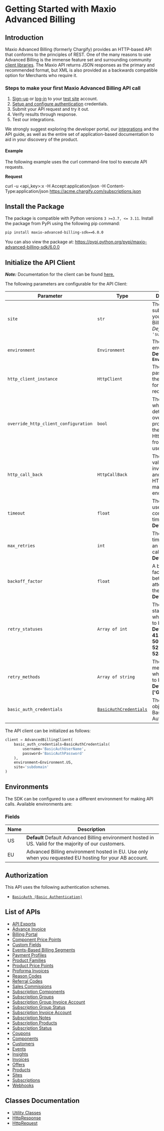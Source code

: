 
# Getting Started with Maxio Advanced Billing

## Introduction

Maxio Advanced Billing (formerly Chargify) provides an HTTP-based API that conforms to the principles of REST.
One of the many reasons to use Advanced Billing is the immense feature set and surrounding community [client libraries](page:development-tools/client-libraries).
The Maxio API returns JSON responses as the primary and recommended format, but XML is also provided as a backwards compatible option for Merchants who require it.

### Steps to make your first Maxio Advanced Billing API call

1. [Sign-up](https://app.chargify.com/signup/maxio-billing-sandbox) or [log-in](https://app.chargify.com/login.html) to your [test site](https://maxio.zendesk.com/hc/en-us/articles/24250712113165-Testing-Overview) account.
2. [Setup and configure authentication](https://maxio.zendesk.com/hc/en-us/articles/24294819360525-API-Keys) credentials.
3. Submit your API request and try it out.
4. Verify results through response.
5. Test our integrations.

We strongly suggest exploring the developer portal, our [integrations](https://www.maxio.com/integrations) and the API guide, as well as the entire set of application-based documentation to aid in your discovery of the product.

#### Example

The following example uses the curl command-line tool to execute API requests.

**Request**

curl -u <api_key>:x -H Accept:application/json -H Content-Type:application/json https://acme.chargify.com/subscriptions.json

## Install the Package

The package is compatible with Python versions `3 >=3.7, <= 3.11`.
Install the package from PyPi using the following pip command:

```bash
pip install maxio-advanced-billing-sdk==6.0.0
```

You can also view the package at:
https://pypi.python.org/pypi/maxio-advanced-billing-sdk/6.0.0

## Initialize the API Client

**_Note:_** Documentation for the client can be found [here.](https://www.github.com/maxio-com/ab-python-sdk/tree/6.0.0/doc/client.md)

The following parameters are configurable for the API Client:

| Parameter | Type | Description |
|  --- | --- | --- |
| `site` | `str` | The subdomain for your Advanced Billing site.<br>*Default*: `'subdomain'` |
| `environment` | `Environment` | The API environment. <br> **Default: `Environment.US`** |
| `http_client_instance` | `HttpClient` | The Http Client passed from the sdk user for making requests |
| `override_http_client_configuration` | `bool` | The value which determines to override properties of the passed Http Client from the sdk user |
| `http_call_back` | `HttpCallBack` | The callback value that is invoked before and after an HTTP call is made to an endpoint |
| `timeout` | `float` | The value to use for connection timeout. <br> **Default: 120** |
| `max_retries` | `int` | The number of times to retry an endpoint call if it fails. <br> **Default: 0** |
| `backoff_factor` | `float` | A backoff factor to apply between attempts after the second try. <br> **Default: 2** |
| `retry_statuses` | `Array of int` | The http statuses on which retry is to be done. <br> **Default: [408, 413, 429, 500, 502, 503, 504, 521, 522, 524]** |
| `retry_methods` | `Array of string` | The http methods on which retry is to be done. <br> **Default: ['GET', 'PUT']** |
| `basic_auth_credentials` | [`BasicAuthCredentials`](https://www.github.com/maxio-com/ab-python-sdk/tree/6.0.0/doc/auth/basic-authentication.md) | The credential object for Basic Authentication |

The API client can be initialized as follows:

```python
client = AdvancedBillingClient(
    basic_auth_credentials=BasicAuthCredentials(
        username='BasicAuthUserName',
        password='BasicAuthPassword'
    ),
    environment=Environment.US,
    site='subdomain'
)
```

## Environments

The SDK can be configured to use a different environment for making API calls. Available environments are:

### Fields

| Name | Description |
|  --- | --- |
| US | **Default** Default Advanced Billing environment hosted in US. Valid for the majority of our customers. |
| EU | Advanced Billing environment hosted in EU. Use only when you requested EU hosting for your AB account. |

## Authorization

This API uses the following authentication schemes.

* [`BasicAuth (Basic Authentication)`](https://www.github.com/maxio-com/ab-python-sdk/tree/6.0.0/doc/auth/basic-authentication.md)

## List of APIs

* [API Exports](https://www.github.com/maxio-com/ab-python-sdk/tree/6.0.0/doc/controllers/api-exports.md)
* [Advance Invoice](https://www.github.com/maxio-com/ab-python-sdk/tree/6.0.0/doc/controllers/advance-invoice.md)
* [Billing Portal](https://www.github.com/maxio-com/ab-python-sdk/tree/6.0.0/doc/controllers/billing-portal.md)
* [Component Price Points](https://www.github.com/maxio-com/ab-python-sdk/tree/6.0.0/doc/controllers/component-price-points.md)
* [Custom Fields](https://www.github.com/maxio-com/ab-python-sdk/tree/6.0.0/doc/controllers/custom-fields.md)
* [Events-Based Billing Segments](https://www.github.com/maxio-com/ab-python-sdk/tree/6.0.0/doc/controllers/events-based-billing-segments.md)
* [Payment Profiles](https://www.github.com/maxio-com/ab-python-sdk/tree/6.0.0/doc/controllers/payment-profiles.md)
* [Product Families](https://www.github.com/maxio-com/ab-python-sdk/tree/6.0.0/doc/controllers/product-families.md)
* [Product Price Points](https://www.github.com/maxio-com/ab-python-sdk/tree/6.0.0/doc/controllers/product-price-points.md)
* [Proforma Invoices](https://www.github.com/maxio-com/ab-python-sdk/tree/6.0.0/doc/controllers/proforma-invoices.md)
* [Reason Codes](https://www.github.com/maxio-com/ab-python-sdk/tree/6.0.0/doc/controllers/reason-codes.md)
* [Referral Codes](https://www.github.com/maxio-com/ab-python-sdk/tree/6.0.0/doc/controllers/referral-codes.md)
* [Sales Commissions](https://www.github.com/maxio-com/ab-python-sdk/tree/6.0.0/doc/controllers/sales-commissions.md)
* [Subscription Components](https://www.github.com/maxio-com/ab-python-sdk/tree/6.0.0/doc/controllers/subscription-components.md)
* [Subscription Groups](https://www.github.com/maxio-com/ab-python-sdk/tree/6.0.0/doc/controllers/subscription-groups.md)
* [Subscription Group Invoice Account](https://www.github.com/maxio-com/ab-python-sdk/tree/6.0.0/doc/controllers/subscription-group-invoice-account.md)
* [Subscription Group Status](https://www.github.com/maxio-com/ab-python-sdk/tree/6.0.0/doc/controllers/subscription-group-status.md)
* [Subscription Invoice Account](https://www.github.com/maxio-com/ab-python-sdk/tree/6.0.0/doc/controllers/subscription-invoice-account.md)
* [Subscription Notes](https://www.github.com/maxio-com/ab-python-sdk/tree/6.0.0/doc/controllers/subscription-notes.md)
* [Subscription Products](https://www.github.com/maxio-com/ab-python-sdk/tree/6.0.0/doc/controllers/subscription-products.md)
* [Subscription Status](https://www.github.com/maxio-com/ab-python-sdk/tree/6.0.0/doc/controllers/subscription-status.md)
* [Coupons](https://www.github.com/maxio-com/ab-python-sdk/tree/6.0.0/doc/controllers/coupons.md)
* [Components](https://www.github.com/maxio-com/ab-python-sdk/tree/6.0.0/doc/controllers/components.md)
* [Customers](https://www.github.com/maxio-com/ab-python-sdk/tree/6.0.0/doc/controllers/customers.md)
* [Events](https://www.github.com/maxio-com/ab-python-sdk/tree/6.0.0/doc/controllers/events.md)
* [Insights](https://www.github.com/maxio-com/ab-python-sdk/tree/6.0.0/doc/controllers/insights.md)
* [Invoices](https://www.github.com/maxio-com/ab-python-sdk/tree/6.0.0/doc/controllers/invoices.md)
* [Offers](https://www.github.com/maxio-com/ab-python-sdk/tree/6.0.0/doc/controllers/offers.md)
* [Products](https://www.github.com/maxio-com/ab-python-sdk/tree/6.0.0/doc/controllers/products.md)
* [Sites](https://www.github.com/maxio-com/ab-python-sdk/tree/6.0.0/doc/controllers/sites.md)
* [Subscriptions](https://www.github.com/maxio-com/ab-python-sdk/tree/6.0.0/doc/controllers/subscriptions.md)
* [Webhooks](https://www.github.com/maxio-com/ab-python-sdk/tree/6.0.0/doc/controllers/webhooks.md)

## Classes Documentation

* [Utility Classes](https://www.github.com/maxio-com/ab-python-sdk/tree/6.0.0/doc/utility-classes.md)
* [HttpResponse](https://www.github.com/maxio-com/ab-python-sdk/tree/6.0.0/doc/http-response.md)
* [HttpRequest](https://www.github.com/maxio-com/ab-python-sdk/tree/6.0.0/doc/http-request.md)

